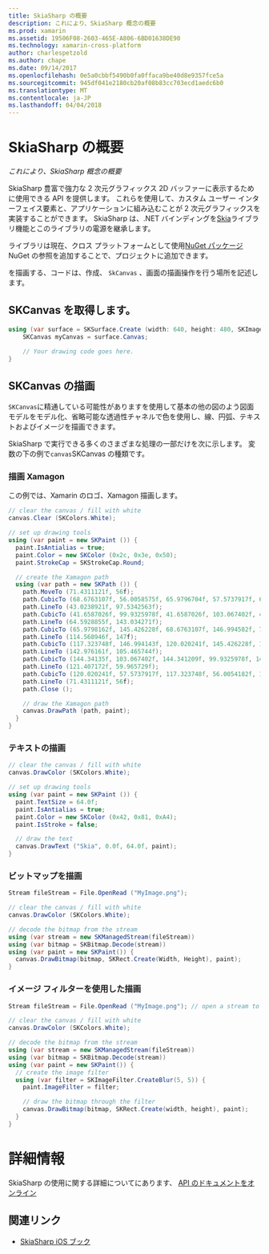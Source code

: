 ```yaml
---
title: SkiaSharp の概要
description: これにより、SkiaSharp 概念の概要
ms.prod: xamarin
ms.assetid: 19506F08-2603-465E-A806-6BD01638DE90
ms.technology: xamarin-cross-platform
author: charlespetzold
ms.author: chape
ms.date: 09/14/2017
ms.openlocfilehash: 0e5a0cbbf5490b0fa0ffaca9be40d8e9357fce5a
ms.sourcegitcommit: 945df041e2180cb20af08b83cc703ecd1aedc6b0
ms.translationtype: MT
ms.contentlocale: ja-JP
ms.lasthandoff: 04/04/2018
---
```

# <a name="an-introduction-to-skiasharp"></a>SkiaSharp の概要

_これにより、SkiaSharp 概念の概要_

SkiaSharp 豊富で強力な 2 次元グラフィックス 2D バッファーに表示するために使用できる API を提供します。  これらを使用して、カスタム ユーザー インターフェイス要素と、アプリケーションに組み込むことが 2 次元グラフィックスを実装することができます。  SkiaSharp は、.NET バインディングを[Skia](https://skia.org)ライブラリ機能とこのライブラリの電源を継承します。

ライブラリは現在、クロス プラットフォームとして使用[NuGet パッケージ](https://www.nuget.org/packages/SkiaSharp)NuGet の参照を追加することで、プロジェクトに追加できます。

を描画する、コードは、作成、 `SkCanvas` 、画面の描画操作を行う場所を記述します。

## <a name="obtaining-an-skcanvas"></a>SKCanvas を取得します。

```csharp
using (var surface = SKSurface.Create (width: 640, height: 480, SKImageInfo.PlatformColorType, SKAlphaType.Premul)) {
    SKCanvas myCanvas = surface.Canvas;

    // Your drawing code goes here.
}
```

## <a name="drawing-on-skcanvas"></a>SKCanvas の描画

`SKCanvas`に精通している可能性がありますを使用して基本の他の図のよう図面モデルをモデル化、省略可能な透過性チャネルで色を使用し、線、円弧、テキストおよびイメージを描画できます。

SkiaSharp で実行できる多くのさまざまな処理の一部だけを次に示します。  変数の下の例で`canvas`SKCanvas の種類です。

### <a name="drawing-xamagon"></a>描画 Xamagon

この例では、Xamarin のロゴ、Xamagon 描画します。

```csharp
// clear the canvas / fill with white
canvas.Clear (SKColors.White);

// set up drawing tools
using (var paint = new SKPaint ()) {
  paint.IsAntialias = true;
  paint.Color = new SKColor (0x2c, 0x3e, 0x50);
  paint.StrokeCap = SKStrokeCap.Round;

  // create the Xamagon path
  using (var path = new SKPath ()) {
    path.MoveTo (71.4311121f, 56f);
    path.CubicTo (68.6763107f, 56.0058575f, 65.9796704f, 57.5737917f, 64.5928855f, 59.965729f);
    path.LineTo (43.0238921f, 97.5342563f);
    path.CubicTo (41.6587026f, 99.9325978f, 41.6587026f, 103.067402f, 43.0238921f, 105.465744f);
    path.LineTo (64.5928855f, 143.034271f);
    path.CubicTo (65.9798162f, 145.426228f, 68.6763107f, 146.994582f, 71.4311121f, 147f);
    path.LineTo (114.568946f, 147f);
    path.CubicTo (117.323748f, 146.994143f, 120.020241f, 145.426228f, 121.407172f, 143.034271f);
    path.LineTo (142.976161f, 105.465744f);
    path.CubicTo (144.34135f, 103.067402f, 144.341209f, 99.9325978f, 142.976161f, 97.5342563f);
    path.LineTo (121.407172f, 59.965729f);
    path.CubicTo (120.020241f, 57.5737917f, 117.323748f, 56.0054182f, 114.568946f, 56f);
    path.LineTo (71.4311121f, 56f);
    path.Close ();

    // draw the Xamagon path
    canvas.DrawPath (path, paint);
  }
}
```

### <a name="drawing-text"></a>テキストの描画

```csharp
// clear the canvas / fill with white
canvas.DrawColor (SKColors.White);

// set up drawing tools
using (var paint = new SKPaint ()) {
  paint.TextSize = 64.0f;
  paint.IsAntialias = true;
  paint.Color = new SKColor (0x42, 0x81, 0xA4);
  paint.IsStroke = false;

  // draw the text
  canvas.DrawText ("Skia", 0.0f, 64.0f, paint);
}
```

### <a name="drawing-bitmaps"></a>ビットマップを描画

```csharp
Stream fileStream = File.OpenRead ("MyImage.png");

// clear the canvas / fill with white
canvas.DrawColor (SKColors.White);

// decode the bitmap from the stream
using (var stream = new SKManagedStream(fileStream))
using (var bitmap = SKBitmap.Decode(stream))
using (var paint = new SKPaint()) {
  canvas.DrawBitmap(bitmap, SKRect.Create(Width, Height), paint);
}
```

### <a name="drawing-with-image-filters"></a>イメージ フィルターを使用した描画

```csharp
Stream fileStream = File.OpenRead ("MyImage.png"); // open a stream to an image file

// clear the canvas / fill with white
canvas.DrawColor (SKColors.White);

// decode the bitmap from the stream
using (var stream = new SKManagedStream(fileStream))
using (var bitmap = SKBitmap.Decode(stream))
using (var paint = new SKPaint()) {
  // create the image filter
  using (var filter = SKImageFilter.CreateBlur(5, 5)) {
    paint.ImageFilter = filter;

    // draw the bitmap through the filter
    canvas.DrawBitmap(bitmap, SKRect.Create(width, height), paint);
  }
}
```

# <a name="more-information"></a>詳細情報

SkiaSharp の使用に関する詳細についてにあります、 [API のドキュメントをオンライン](https://developer.xamarin.com/api/namespace/SkiaSharp/)


## <a name="related-links"></a>関連リンク

- [SkiaSharp iOS ブック](https://developer.xamarin.com/workbooks/graphics/skiasharp/logo/skialogo-ios.workbook)
